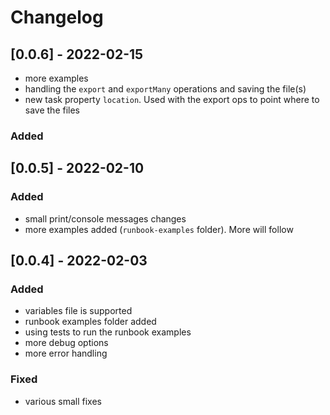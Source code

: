 # Changelog

## [0.0.6] - 2022-02-15

- more examples
- handling the `export` and `exportMany` operations and saving the file(s)
- new task property `location`. Used with the export ops to point where to save the files

### Added

## [0.0.5] - 2022-02-10

### Added

- small print/console messages changes
- more examples added (`runbook-examples` folder). More will follow

## [0.0.4] - 2022-02-03

### Added

- variables file is supported
- runbook examples folder added
- using tests to run the runbook examples
- more debug options
- more error handling

### Fixed

- various small fixes
